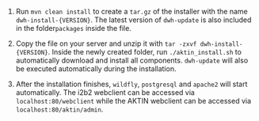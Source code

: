 1. Run `mvn clean install` to create a `tar.gz` of the installer with the name `dwh-install-{VERSION}`. The latest version of `dwh-update` is also included in the folder`packages` inside the file. 

2. Copy the file on your server and unzip it with `tar -zxvf dwh-install-{VERSION}`. Inside the newly created folder, run `./aktin_install.sh` to automatically download and install all components. `dwh-update` will also be executed automatically during the installation.

3. After the installation finishes, `wildfly`, `postgresql` and `apache2` will start automatically. The i2b2 webclient can be accessed via `localhost:80/webclient` while the AKTIN webclient can be accessed via `localhost:80/aktin/admin`.
